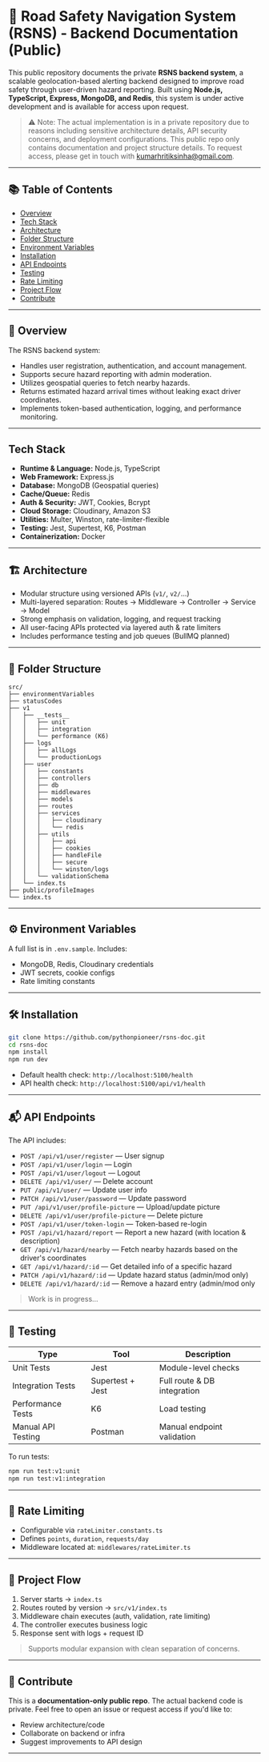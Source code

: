 # 🚧 Road Safety Navigation System (RSNS) - Backend Documentation (Public)

This public repository documents the private **RSNS backend system**, a scalable geolocation-based alerting backend designed to improve road safety through user-driven hazard reporting. Built using **Node.js, TypeScript, Express, MongoDB, and Redis**, this system is under active development and is available for access upon request.

> ⚠️ Note: The actual implementation is in a private repository due to reasons including sensitive architecture details, API security concerns, and deployment configurations. This public repo only contains documentation and project structure details. To request access, please get in touch with kumarhritiksinha@gmail.com.

---

## 📚 Table of Contents

* [Overview](#overview)
* [Tech Stack](#tech-stack)
* [Architecture](#architecture)
* [Folder Structure](#folder-structure)
* [Environment Variables](#environment-variables)
* [Installation](#installation)
* [API Endpoints](#api-endpoints)
* [Testing](#testing)
* [Rate Limiting](#rate-limiting)
* [Project Flow](#project-flow)
* [Contribute](#contribute)

---

## 🧩 Overview

The RSNS backend system:

* Handles user registration, authentication, and account management.
* Supports secure hazard reporting with admin moderation.
* Utilizes geospatial queries to fetch nearby hazards.
* Returns estimated hazard arrival times without leaking exact driver coordinates.
* Implements token-based authentication, logging, and performance monitoring.

---

## Tech Stack

* **Runtime & Language:** Node.js, TypeScript
* **Web Framework:** Express.js
* **Database:** MongoDB (Geospatial queries)
* **Cache/Queue:** Redis
* **Auth & Security:** JWT, Cookies, Bcrypt
* **Cloud Storage:** Cloudinary, Amazon S3
* **Utilities:** Multer, Winston, rate-limiter-flexible
* **Testing:** Jest, Supertest, K6, Postman
* **Containerization:** Docker

---

## 🏗️ Architecture

* Modular structure using versioned APIs (`v1/`, `v2/`...)
* Multi-layered separation: Routes → Middleware → Controller → Service → Model
* Strong emphasis on validation, logging, and request tracking
* All user-facing APIs protected via layered auth & rate limiters
* Includes performance testing and job queues (BullMQ planned)

---

## 📁 Folder Structure

```
src/
├── environmentVariables
├── statusCodes
├── v1
│   ├── __tests__
│   │   ├── unit
│   │   ├── integration
│   │   └── performance (K6)
│   ├── logs
│   │   ├── allLogs
│   │   └── productionLogs
│   ├── user
│   │   ├── constants
│   │   ├── controllers
│   │   ├── db
│   │   ├── middlewares
│   │   ├── models
│   │   ├── routes
│   │   ├── services
│   │   │   ├── cloudinary
│   │   │   └── redis
│   │   ├── utils
│   │   │   ├── api
│   │   │   ├── cookies
│   │   │   ├── handleFile
│   │   │   ├── secure
│   │   │   └── winston/logs
│   │   └── validationSchema
│   └── index.ts
├── public/profileImages
└── index.ts
```

---

## ⚙️ Environment Variables

A full list is in `.env.sample`. Includes:

* MongoDB, Redis, Cloudinary credentials
* JWT secrets, cookie configs
* Rate limiting constants

---

## 🛠️ Installation

```bash
git clone https://github.com/pythonpioneer/rsns-doc.git
cd rsns-doc
npm install
npm run dev
```

* Default health check: `http://localhost:5100/health`
* API health check: `http://localhost:5100/api/v1/health`

---

## 📬 API Endpoints

The API includes:

* `POST /api/v1/user/register` — User signup
* `POST /api/v1/user/login` — Login
* `POST /api/v1/user/logout` — Logout
* `DELETE /api/v1/user/` — Delete account
* `PUT /api/v1/user/` — Update user info
* `PATCH /api/v1/user/password` — Update password
* `PUT /api/v1/user/profile-picture` — Upload/update picture
* `DELETE /api/v1/user/profile-picture` — Delete picture
* `POST /api/v1/user/token-login` — Token-based re-login
* `POST /api/v1/hazard/report` — Report a new hazard (with location & description)
* `GET /api/v1/hazard/nearby` — Fetch nearby hazards based on the driver's coordinates
* `GET /api/v1/hazard/:id` — Get detailed info of a specific hazard
* `PATCH /api/v1/hazard/:id` — Update hazard status (admin/mod only)
* `DELETE /api/v1/hazard/:id` — Remove a hazard entry (admin/mod only

> Work is in progress...

---

## 🧪 Testing

| Type               | Tool             | Description                 |
| ------------------ | ---------------- | --------------------------- |
| Unit Tests         | Jest             | Module-level checks         |
| Integration Tests  | Supertest + Jest | Full route & DB integration |
| Performance Tests  | K6               | Load testing                |
| Manual API Testing | Postman          | Manual endpoint validation  |

To run tests:

```bash
npm run test:v1:unit
npm run test:v1:integration
```

---

## 🚦 Rate Limiting

* Configurable via `rateLimiter.constants.ts`
* Defines `points`, `duration`, `requests/day`
* Middleware located at: `middlewares/rateLimiter.ts`

---

## 🔁 Project Flow

1. Server starts → `index.ts`
2. Routes routed by version → `src/v1/index.ts`
3. Middleware chain executes (auth, validation, rate limiting)
4. The controller executes business logic
5. Response sent with logs + request ID

> Supports modular expansion with clean separation of concerns.

---

## 🤝 Contribute

This is a **documentation-only public repo**. The actual backend code is private.
Feel free to open an issue or request access if you'd like to:

* Review architecture/code
* Collaborate on backend or infra
* Suggest improvements to API design

---
